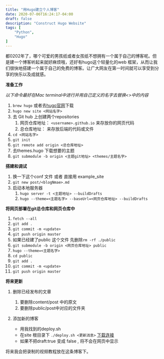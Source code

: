 ```yaml
---
title: "用Hugo建立个人博客"
date: 2020-07-06T16:24:17-04:00
draft: false
description: "Construct Hugo Website"
tags: [
    "Python",
    "Hugo"
]
---
```


都0202年了，哪个可爱的男孩纸或者女孩纸不想拥有一个属于自己的博客呢。但是建一个博客听起来就好麻烦哦，还好有hugo这个轻量化的web 框架，从而让我们很快地搭建一个属于自己的免费的博客。让广大网友在第一时间就可以享受到分享的快乐以及成就感。



**准备工作**

*以下命令最好在Mac terminal中进行并用自己定义的名字去替换<>中的内容*
1. `brew hugo` 或者去[hugo官网](https://gohugo.io)下载
2. `hugo new site <网站名字>`
3. 去 Git hub 上创建两个repositories
   1. 网页仓库地址： `<username>.github.io` 来存放你的网页代码 
   2. 总仓库地址： 来存放后端的代码或文件
4. `cd <网站名字>`
5. `git init`
6. `git remote add origin <总仓库地址>`
7. 去themes.hugo 下载想要的主题 
8. `git submodule -b origin <主题git地址> <themes/主题名字>`
   
**搭建和调试**
1. 换一下这个conf 文件 或者 直接用 example_site 
2. `git new post/<blogNmae>.md`
3. 启动本地服务器
   1.  `hugo server -t <主题地址> --buildDrafts`
   2.  `hugo --theme=<主题名字> --baseUrl=<网页仓库地址> --buildDrafts`


**将网页部署在git总仓库和网页仓库中**
1. `fetch --all`
2. `git add .`
3. `git commit -m <update>`
4. `git push origin master`
5. 如果已经建了public 这个文件 先删除`rm -rf ./public`
6. `git submodule -b origin <网页仓库地址> public`
7. `hugo --theme=<主题名字>`
8. `cd public`
9. `git add .`
10. `git commit -m <update>`
11. `git push origin master`


**将来更新**
1. 删除已经发布的文章 
   1.  要删除content/post 中的原文
   2.  要删除public/post中对应的文件夹
   
2.  添加新的博客
    * 用我找到的deploy.sh 
    * 在site 根目录下 `./deploy.sh <更新消息>` [下载连接](./deploy.sh)
    * 如果不把draft:true 变成 false , 将不会在网页中显示


将来我会把录制的视频教程放在这条博客下。


